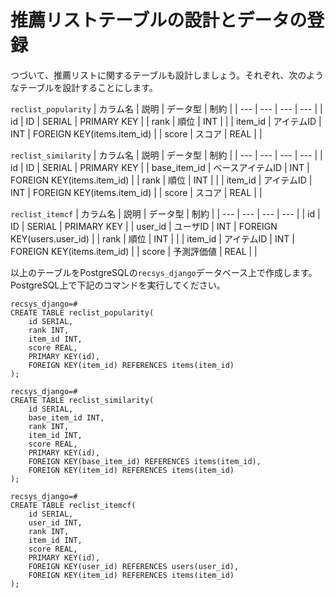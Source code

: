 # 推薦リストテーブルの設計とデータの登録

つづいて、推薦リストに関するテーブルも設計しましょう。それぞれ、次のようなテーブルを設計することにします。

`reclist_popularity`
| カラム名 | 説明 | データ型 | 制約 |
| --- | --- | --- | --- |
| id | ID | SERIAL | PRIMARY KEY |
| rank | 順位 | INT	|  |
| item_id | アイテムID | INT	| FOREIGN KEY(items.item_id) |
| score | スコア | REAL |  |

`reclist_similarity`
| カラム名 | 説明 | データ型 | 制約 |
| --- | --- | --- | --- |
| id | ID | SERIAL | PRIMARY KEY |
| base_item_id | ベースアイテムID | INT	| FOREIGN KEY(items.item_id) |
| rank | 順位 | INT	|  |
| item_id | アイテムID | INT	| FOREIGN KEY(items.item_id) |
| score | スコア | REAL |  |

`reclist_itemcf`
| カラム名 | 説明 | データ型 | 制約 |
| --- | --- | --- | --- |
| id | ID | SERIAL | PRIMARY KEY |
| user_id | ユーザID | INT	| FOREIGN KEY(users.user_id) |
| rank | 順位 | INT	|  |
| item_id | アイテムID | INT	| FOREIGN KEY(items.item_id) |
| score | 予測評価値 | REAL |  |

以上のテーブルをPostgreSQLの`recsys_django`データベース上で作成します。PostgreSQL上で下記のコマンドを実行してください。

```pgsql
recsys_django=#
CREATE TABLE reclist_popularity(
    id SERIAL,
    rank INT,
    item_id INT,
    score REAL,
    PRIMARY KEY(id),
    FOREIGN KEY(item_id) REFERENCES items(item_id)
);

recsys_django=#
CREATE TABLE reclist_similarity(
    id SERIAL,
    base_item_id INT,
    rank INT,
    item_id INT,
    score REAL,
    PRIMARY KEY(id),
    FOREIGN KEY(base_item_id) REFERENCES items(item_id),
    FOREIGN KEY(item_id) REFERENCES items(item_id)
);

recsys_django=#
CREATE TABLE reclist_itemcf(
    id SERIAL,
    user_id INT,
    rank INT,
    item_id INT,
    score REAL,
    PRIMARY KEY(id),
    FOREIGN KEY(user_id) REFERENCES users(user_id),
    FOREIGN KEY(item_id) REFERENCES items(item_id)
);
```
